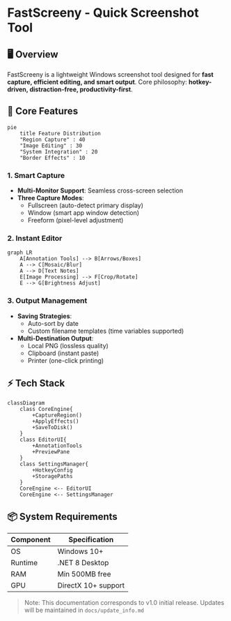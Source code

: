 # FastScreeny - Quick Screenshot Tool

## 🖥️ Overview
FastScreeny is a lightweight Windows screenshot tool designed for **fast capture, efficient editing, and smart output**. Core philosophy: **hotkey-driven, distraction-free, productivity-first**.

## 🌟 Core Features
```mermaid
pie
    title Feature Distribution
    "Region Capture" : 40
    "Image Editing" : 30
    "System Integration" : 20
    "Border Effects" : 10
```

### 1. Smart Capture
- **Multi-Monitor Support**: Seamless cross-screen selection
- **Three Capture Modes**:
  - Fullscreen (auto-detect primary display)
  - Window (smart app window detection)
  - Freeform (pixel-level adjustment)

### 2. Instant Editor
```mermaid
graph LR
    A[Annotation Tools] --> B[Arrows/Boxes]
    A --> C[Mosaic/Blur]
    A --> D[Text Notes]
    E[Image Processing] --> F[Crop/Rotate]
    E --> G[Brightness Adjust]
```

### 3. Output Management
- **Saving Strategies**:
  - Auto-sort by date
  - Custom filename templates (time variables supported)
- **Multi-Destination Output**:
  - Local PNG (lossless quality)
  - Clipboard (instant paste)
  - Printer (one-click printing)

## ⚡ Tech Stack
```mermaid
classDiagram
    class CoreEngine{
        +CaptureRegion()
        +ApplyEffects()
        +SaveToDisk()
    }
    class EditorUI{
        +AnnotationTools
        +PreviewPane
    }
    class SettingsManager{
        +HotkeyConfig
        +StoragePaths
    }
    CoreEngine <-- EditorUI
    CoreEngine <-- SettingsManager
```

## 📦 System Requirements
| Component | Specification |
|-----------|---------------|
| OS | Windows 10+ |
| Runtime | .NET 8 Desktop |
| RAM | Min 500MB free |
| GPU | DirectX 10+ support |

> Note: This documentation corresponds to v1.0 initial release. Updates will be maintained in `docs/update_info.md`